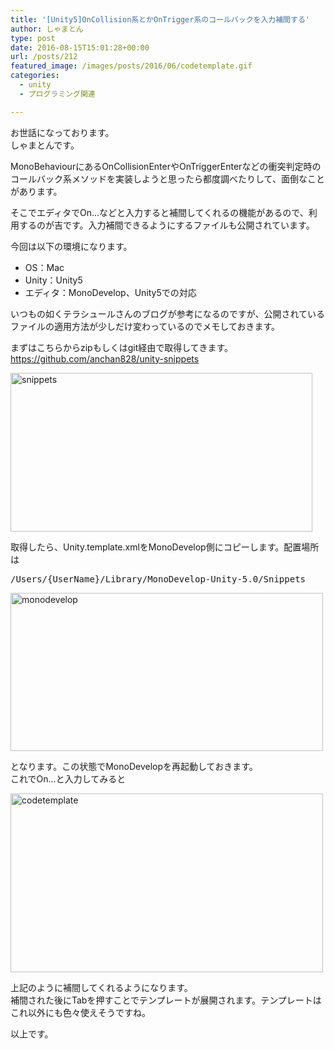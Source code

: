 ```yaml
---
title: '[Unity5]OnCollision系とかOnTrigger系のコールバックを入力補間する'
author: しゃまとん
type: post
date: 2016-08-15T15:01:28+00:00
url: /posts/212
featured_image: /images/posts/2016/06/codetemplate.gif
categories:
  - unity
  - プログラミング関連

---
```

お世話になっております。  
しゃまとんです。

MonoBehaviourにあるOnCollisionEnterやOnTriggerEnterなどの衝突判定時のコールバック系メソッドを実装しようと思ったら都度調べたりして、面倒なことがあります。

そこでエディタでOn&#8230;などと入力すると補間してくれるの機能があるので、利用するのが吉です。入力補間できるようにするファイルも公開されています。

今回は以下の環境になります。

  * OS：Mac
  * Unity：Unity5
  * エディタ：MonoDevelop、Unity5での対応



いつもの如くテラシュールさんのブログが参考になるのですが、公開されているファイルの適用方法が少しだけ変わっているのでメモしておきます。

まずはこちらからzipもしくはgit経由で取得してきます。  
<https://github.com/anchan828/unity-snippets>

[<img src="http://shamaton.orz.hm/blog/images/posts/2016/06/snippets.png" alt="snippets" width="483" height="254" class="aligncenter size-full wp-image-214" />][1]

取得したら、Unity.template.xmlをMonoDevelop側にコピーします。配置場所は

<pre class="brush: text; gutter: true">/Users/{UserName}/Library/MonoDevelop-Unity-5.0/Snippets</pre>

[<img src="http://shamaton.orz.hm/blog/images/posts/2016/06/monodevelop.png" alt="monodevelop" width="500" height="253" class="aligncenter size-full wp-image-213" />][2]

となります。この状態でMonoDevelopを再起動しておきます。  
これでOn&#8230;と入力してみると

[<img src="http://shamaton.orz.hm/blog/images/posts/2016/06/codetemplate.gif" alt="codetemplate" width="500" height="286" class="aligncenter size-full wp-image-215" />][3]

上記のように補間してくれるようになります。  
補間された後にTabを押すことでテンプレートが展開されます。テンプレートはこれ以外にも色々使えそうですね。

以上です。

 [1]: http://shamaton.orz.hm/blog/images/posts/2016/06/snippets.png
 [2]: http://shamaton.orz.hm/blog/images/posts/2016/06/monodevelop.png
 [3]: http://shamaton.orz.hm/blog/images/posts/2016/06/codetemplate.gif